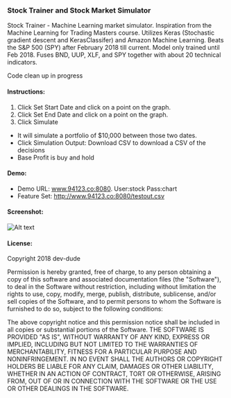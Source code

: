 ### Stock Trainer and Stock Market Simulator

Stock Trainer - Machine Learning market simulator. Inspiration from the Machine Learning for Trading Masters course. Utilizes Keras (Stochastic gradient descent and KerasClassifer) and Amazon Machine Learning. Beats the S&P 500 (SPY) after February 2018 till current. Model only trained until Feb 2018. Fuses BND, UUP, XLF, and SPY together with about 20 technical indicators. 

Code clean up in progress

#### Instructions:

1. Click Set Start Date and click on a point on the graph. 
2. Click Set End Date and click on a point on the graph. 
3. Click Simulate

* It will simulate a portfolio of $10,000 between those two dates. 
* Click Simulation Output: Download CSV to download a CSV of the decisions
* Base Profit is buy and hold 

#### Demo:

* Demo URL: www.94123.co:8080. User:stock Pass:chart
* Feature Set: http://www.94123.co:8080/testout.csv

#### Screenshot:

![Alt text](https://raw.githubusercontent.com/dev-dude/stock-trainer/feature/use-2-models-for-simulation-new/simulator_dashboard.png?raw=true "Stock Trainer Dashboard")


#### License:

Copyright 2018 dev-dude

Permission is hereby granted, free of charge, to any person obtaining a copy of this software and associated documentation files (the "Software"), to deal in the Software without restriction, including without limitation the rights to use, copy, modify, merge, publish, distribute, sublicense, and/or sell copies of the Software, and to permit persons to whom the Software is furnished to do so, subject to the following conditions:

The above copyright notice and this permission notice shall be included in all copies or substantial portions of the Software.
THE SOFTWARE IS PROVIDED "AS IS", WITHOUT WARRANTY OF ANY KIND, EXPRESS OR IMPLIED, INCLUDING BUT NOT LIMITED TO THE WARRANTIES OF MERCHANTABILITY, FITNESS FOR A PARTICULAR PURPOSE AND NONINFRINGEMENT. IN NO EVENT SHALL THE AUTHORS OR COPYRIGHT HOLDERS BE LIABLE FOR ANY CLAIM, DAMAGES OR OTHER LIABILITY, WHETHER IN AN ACTION OF CONTRACT, TORT OR OTHERWISE, ARISING FROM, OUT OF OR IN CONNECTION WITH THE SOFTWARE OR THE USE OR OTHER DEALINGS IN THE SOFTWARE.

